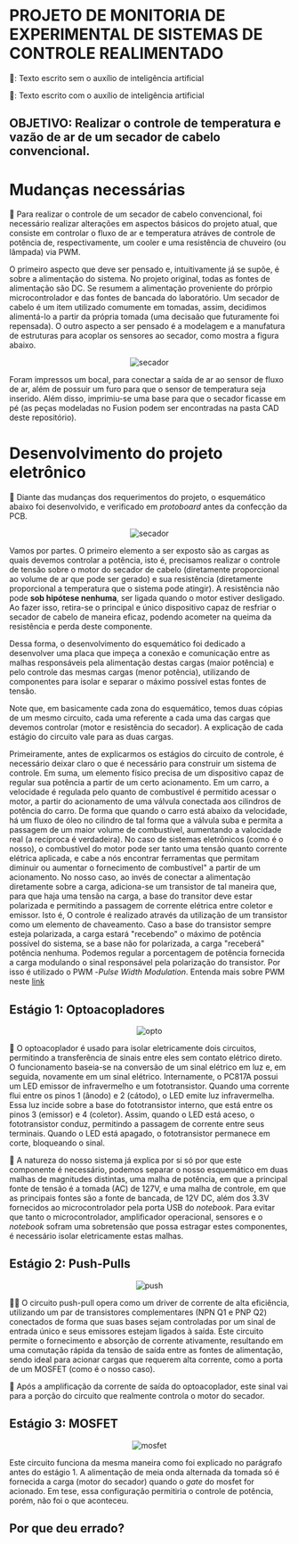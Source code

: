 # PROJETO DE MONITORIA DE EXPERIMENTAL DE SISTEMAS DE CONTROLE REALIMENTADO

🧠: Texto escrito sem o auxílio de inteligência artificial

🤖: Texto escrito com o auxílio de inteligência artificial

## OBJETIVO: Realizar o controle de temperatura e vazão de ar de um secador de cabelo convencional.

# Mudanças necessárias
🧠 Para realizar o controle de um secador de cabelo convencional, foi necessário realizar alterações em aspectos básicos do projeto atual, que consiste em controlar o fluxo de ar e temperatura atráves de controle de potência de, respectivamente, um cooler e uma resistência de chuveiro (ou lâmpada) via PWM.

O primeiro aspecto que deve ser pensado e, intuitivamente já se supõe, é sobre a alimentação do sistema. No projeto original, todas as fontes de alimentação são DC. Se resumem a alimentação proveniente do prórpio microcontrolador e das fontes de bancada do laboratório. Um secador de cabelo é um item utilizado comumente em tomadas, assim, decidimos alimentá-lo a partir da própria tomada (uma decisaão que futuramente foi repensada). O outro aspecto a ser pensado é a modelagem e a manufatura de estruturas para acoplar os sensores ao secador, como mostra a figura abaixo.

<p align="center">
  <img src="https://github.com/luizspinola/E_SCR_MONITORIA/blob/fd7203f281a3de32cfbce53ebf565b8b0dd9bbd7/images/secador.png" alt="secador">
</p>

Foram impressos um bocal, para conectar a saída de ar ao sensor de fluxo de ar, além de possuir um furo para que o sensor de temperatura seja inserido. Além disso, imprimiu-se uma base para que o secador ficasse em pé (as peças modeladas no Fusion podem ser encontradas na pasta CAD deste repositório).

# Desenvolvimento do projeto eletrônico

🧠 Diante das mudanças dos requerimentos do projeto, o esquemático abaixo foi desenvolvido, e verificado em _protoboard_ antes da confecção da PCB.

<p align="center">
  <img src="https://github.com/luizspinola/E_SCR_MONITORIA/blob/5854220135213a4ee05ba36546c0e48b903f04f7/images/Schematic_Secador_Scr.png" alt="secador">
</p>

Vamos por partes. O primeiro elemento a ser exposto são as cargas as quais devemos controlar a potência, isto é, precisamos realizar o controle de tensão sobre o motor do secador de cabelo (diretamente proporcional ao volume de ar que pode ser gerado) e sua resistência (diretamente proporcional a temperatura que o sistema pode atingir). A resistência não pode **sob hipótese nenhuma**, ser ligada quando o motor estiver desligado. Ao fazer isso, retira-se o principal e único dispositivo capaz de resfriar o secador de cabelo de maneira eficaz, podendo acometer na queima da resistência e perda deste componente.

Dessa forma, o desenvolvimento do esquemático foi dedicado a desenvolver uma placa que impeça a conexão e comunicação entre as malhas responsáveis pela alimentação destas cargas (maior potência) e pelo controle das mesmas cargas (menor potência), utilizando de componentes para isolar e separar o máximo possível estas fontes de tensão.

Note que, em basicamente cada zona do esquemático, temos duas cópias de um mesmo circuito, cada uma referente a cada uma das cargas que devemos controlar (motor e resistência do secador). A explicação de cada estágio do circuito vale para as duas cargas.

Primeiramente, antes de explicarmos os estágios do circuito de controle, é necessário deixar claro o que é necessário para construir um sistema de controle. Em suma, um elemento físico precisa de um dispositivo capaz de regular sua potência a partir de um certo acionamento. Em um carro, a velocidade é regulada pelo quanto de combustível é permitido acessar o motor, a partir do acionamento de uma válvula conectada aos cilindros de potência do carro. De forma que quando o carro está abaixo da velocidade, há um fluxo de óleo no cilindro de tal forma que a válvula suba e permita a passagem de um maior volume de combustível, aumentando a valocidade real (a recíproca é verdadeira). No caso de sistemas eletrônicos (como é o nosso), o combustível do motor pode ser tanto uma tensão quanto corrente elétrica aplicada, e cabe a nós encontrar ferramentas que permitam diminuir ou aumentar o fornecimento de combustível" a partir de um acionamento. No nosso caso, ao invés de conectar a alimentação diretamente sobre a carga, adiciona-se um transistor de tal maneira que, para que haja uma tensão na carga, a base do transitor deve estar polarizada e permitindo a passagem de corrente elétrica entre coletor e emissor. Isto é, O controle é realizado através da utilização de um transistor como um elemento de chaveamento. Caso a base do transistor sempre esteja polarizada, a carga estará "recebendo" o máximo de potência possível do sistema, se a base não for polarizada, a carga "receberá" potência nenhuma. Podemos regular a porcentagem de potência fornecida a carga modulando o sinal responsável pela polarização do transistor. Por isso é utilizado o PWM -_Pulse Width Modulation_. Entenda mais sobre PWM neste [link](https://www.youtube.com/shorts/xqR8hdYKgJs)   



## Estágio 1: Optoacopladores

<p align="center">
  <img src="https://github.com/luizspinola/E_SCR_MONITORIA/blob/76f16076b71ec76a1ff509dff280be8ef9a71f41/images/opto.png" alt="opto">
</p>

🤖 O optoacoplador é usado para isolar eletricamente dois circuitos, permitindo a transferência de sinais entre eles sem contato elétrico direto. O funcionamento baseia-se na conversão de um sinal elétrico em luz e, em seguida, novamente em um sinal elétrico. Internamente, o PC817A possui um LED emissor de infravermelho e um fototransistor. Quando uma corrente flui entre os pinos 1 (ânodo) e 2 (cátodo), o LED emite luz infravermelha. Essa luz incide sobre a base do fototransistor interno, que está entre os pinos 3 (emissor) e 4 (coletor). Assim, quando o LED está aceso, o fototransistor conduz, permitindo a passagem de corrente entre seus terminais. Quando o LED está apagado, o fototransistor permanece em corte, bloqueando o sinal.

🧠 A natureza do nosso sistema já explica por si só por que este componente é necessário, podemos separar o nosso esquemático em duas malhas de magnitudes distintas, uma malha de potência, em que a principal fonte de tensão é a tomada (AC) de 127V, e uma malha de controle, em que as principais fontes são a fonte de bancada, de 12V DC, além dos 3.3V fornecidos ao microcontrolador pela porta USB do _notebook_. Para evitar que tanto o microcontrolador, amplificador operacional, sensores e o _notebook_ sofram uma sobretensão que possa estragar estes componentes, é necessário isolar eletricamente estas malhas. 

## Estágio 2: Push-Pulls

<p align="center">
  <img src="https://github.com/luizspinola/E_SCR_MONITORIA/blob/8b4d0cf5edfb41e455b89dd79b8a1ae3c9ea84aa/images/push_pull.png" alt="push">
</p>

🤖🧠 O circuito push-pull opera como um driver de corrente de alta eficiência, utilizando um par de transistores complementares (NPN Q1 e PNP Q2) conectados de forma que suas bases sejam controladas por um sinal de entrada único e seus emissores estejam ligados à saída. Este circuito permite o fornecimento e absorção de corrente ativamente, resultando em uma comutação rápida da tensão de saída entre as fontes de alimentação, sendo ideal para acionar cargas que requerem alta corrente, como a porta de um MOSFET (como é o nosso caso).

🧠 Após a amplificação da corrente de saída do optoacoplador, este sinal vai para a porção do circuito que realmente controla o motor do secador.

## Estágio 3: MOSFET

<p align="center">
  <img src="https://github.com/luizspinola/E_SCR_MONITORIA/blob/8b4d0cf5edfb41e455b89dd79b8a1ae3c9ea84aa/images/mosfet.png" alt="mosfet">
</p>

Este circuito funciona da mesma maneira como foi explicado no parágrafo antes do estágio 1. A alimentação de meia onda alternada da tomada só é fornecida a carga (motor do secador) quando o _gate_ do mosfet for acionado. Em tese, essa configuração permitiria o controle de potência, porém, não foi o que aconteceu.

## Por que deu errado?




